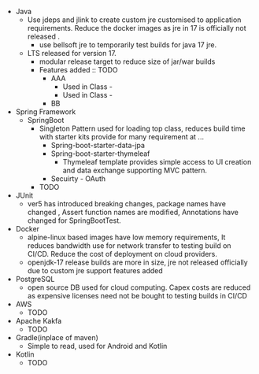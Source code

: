 * Java
  * Use jdeps and jlink to create custom jre customised to application requirements. Reduce the docker images as jre in 17 is officially not released .
    * use bellsoft jre to temporarily test builds for java 17 jre.
  * LTS released for version 17.
    * modular release target to reduce size of jar/war builds
    * Features added :: TODO
      * AAA  
        * Used in Class -
        * Used in Class -
      * BB
* Spring Framework
  * SpringBoot
    * Singleton Pattern used for loading top class, reduces build time with starter kits provide for many requirement at ...
      * Spring-boot-starter-data-jpa
      * Spring-boot-starter-thymeleaf
        * Thymeleaf template provides simple access to UI creation and data exchange supporting MVC pattern.
      * Secuirty - OAuth
    * TODO
* JUnit
  * ver5 has introduced breaking changes, package names have changed , Assert function names are modified, Annotations have changed for SpringBootTest.
* Docker
  * alpine-linux based images have low memory requirements, It reduces bandwidth use for network transfer to testing build on CI/CD. Reduce the cost of deployment on cloud providers.
  * openjdk-17 release builds are more in size, jre not released officially due to custom jre support features added
* PostgreSQL
  * open source DB used for cloud computing. Capex costs are reduced as expensive licenses need not be bought to testing builds in CI/CD
* AWS
  * TODO
* Apache Kakfa
  * TODO
* Gradle(inplace of  maven)
  * Simple to read, used for Android and Kotlin
* Kotlin
  * TODO
